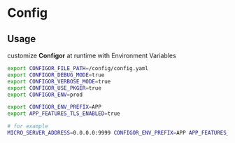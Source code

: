 # Config


## Usage
customize **Configor** at runtime with Environment Variables 

```bash
export CONFIGOR_FILE_PATH=/config/config.yaml
export CONFIGOR_DEBUG_MODE=true
export CONFIGOR_VERBOSE_MODE=true
export CONFIGOR_USE_PKGER=true
export CONFIGOR_ENV=prod

export CONFIGOR_ENV_PREFIX=APP
export APP_FEATURES_TLS_ENABLED=true

# for example 
MICRO_SERVER_ADDRESS=0.0.0.0:9999 CONFIGOR_ENV_PREFIX=APP APP_FEATURES_TLS_ENABLED=true ./build/greeter-service
```
